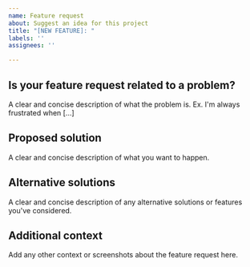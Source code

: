 ```yaml
---
name: Feature request
about: Suggest an idea for this project
title: "[NEW FEATURE]: "
labels: ''
assignees: ''

---
```


## Is your feature request related to a problem?
A clear and concise description of what the problem is. Ex. I'm always frustrated when [...]

## Proposed solution
A clear and concise description of what you want to happen.

## Alternative solutions
A clear and concise description of any alternative solutions or features you've considered.

## Additional context
Add any other context or screenshots about the feature request here.
